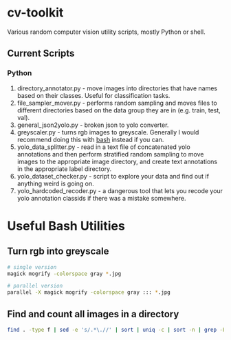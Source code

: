 # cv-toolkit
Various random computer vision utility scripts, mostly Python or shell.

## Current Scripts

### Python
1. directory_annotator.py - move images into directories that have names based on their classes. Useful for classification tasks.
2. file_sampler_mover.py - performs random sampling and moves files to different directories based on the data group they are in (e.g. train, test, val).
3. general_json2yolo.py - broken json to yolo converter.
4. greyscaler.py - turns rgb images to greyscale. Generally I would recommend doing this with [bash](#turn-rgb-into-greyscale) instead if you can.
5. yolo_data_splitter.py - read in a text file of concatenated yolo annotations and then perform stratified random sampling to move images to the appropriate image directory, and create text annotations in the appropriate label directory.
6. yolo_dataset_checker.py - script to explore your data and find out if anything weird is going on.
7. yolo_hardcoded_recoder.py - a dangerous tool that lets you recode your yolo annotation classids if there was a mistake somewhere.

# Useful Bash Utilities

## Turn rgb into greyscale

```bash
# single version
magick mogrify -colorspace gray *.jpg

# parallel version
parallel -X magick mogrify -colorspace gray ::: *.jpg
```

## Find and count all images in a directory

```bash
find . -type f | sed -e 's/.*\.//' | sort | uniq -c | sort -n | grep -Ei '(tiff|bmp|jpeg|jpg|png|gif)$'
```
